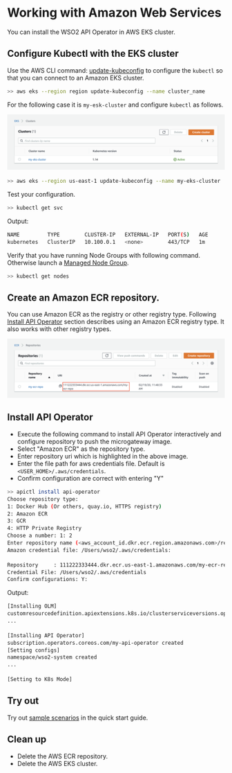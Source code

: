 # Working with Amazon Web Services

You can install the WSO2 API Operator in AWS EKS cluster.

## Configure Kubectl with the EKS cluster

Use the AWS CLI command: [update-kubeconfig](https://docs.aws.amazon.com/cli/latest/reference/eks/update-kubeconfig.html) to configure the `kubectl` so that you can connect to an Amazon EKS cluster. 

```sh
>> aws eks --region region update-kubeconfig --name cluster_name
```

For the following case it is `my-esk-cluster` and configure `kubectl` as follows.

![Amazon EKS cluster](../images/aws-eks-cluster.png)

```sh
>> aws eks --region us-east-1 update-kubeconfig --name my-eks-cluster
```

Test your configuration.
```sh
>> kubectl get svc
```

Output:
```sh
NAME         TYPE        CLUSTER-IP   EXTERNAL-IP   PORT(S)   AGE
kubernetes   ClusterIP   10.100.0.1   <none>        443/TCP   1m
```

Verify that you have running Node Groups with following command. Otherwise launch a [Managed Node Group](https://docs.aws.amazon.com/eks/latest/userguide/managed-node-groups.html).
```sh
>> kubectl get nodes
```

## Create an Amazon ECR repository.

You can use Amazon ECR as the registry or other registry type. Following [Install API Operator](#install-api-operator) section describes using an Amazon ECR registry type. It also works with other registry types.

![Amazon ECR repo](../images/aws-ecr-repo.png)

## Install API Operator

- Execute the following command to install API Operator interactively and configure repository to push the microgateway image.
- Select "Amazon ECR" as the repository type.
- Enter repository uri which is highlighted in the above image.
- Enter the file path for aws credentials file. Default is `<USER_HOME>/.aws/credentials`.
- Confirm configuration are correct with entering "Y"

```sh
>> apictl install api-operator
Choose repository type:
1: Docker Hub (Or others, quay.io, HTTPS registry)
2: Amazon ECR
3: GCR
4: HTTP Private Registry
Choose a number: 1: 2
Enter repository name (<aws_account_id.dkr.ecr.region.amazonaws.com>/repository): 610968236798.dkr.ecr.us-east-2.amazonaws.com/my-ecr-repo
Amazon credential file: /Users/wso2/.aws/credentials:

Repository     : 111222333444.dkr.ecr.us-east-1.amazonaws.com/my-ecr-repo
Credential File: /Users/wso2/.aws/credentials
Confirm configurations: Y:
```

Output:
```sh
[Installing OLM]
customresourcedefinition.apiextensions.k8s.io/clusterserviceversions.operators.coreos.com created
...

[Installing API Operator]
subscription.operators.coreos.com/my-api-operator created
[Setting configs]
namespace/wso2-system created
...

[Setting to K8s Mode]
```

## Try out
Try out [sample scenarios](../GettingStarted/quick-start-guide.md#sample-scenarios) in the quick start guide.

## Clean up

- Delete the AWS ECR repository.
- Delete the AWS EKS cluster.